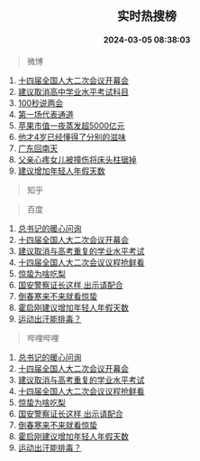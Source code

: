 <div align="center"><h2>实时热搜榜</h2><h4>2024-03-05 08:38:03</h4></div>

> 微博  

1. [十四届全国人大二次会议开幕会](https://s.weibo.com/weibo?q=%23%E5%8D%81%E5%9B%9B%E5%B1%8A%E5%85%A8%E5%9B%BD%E4%BA%BA%E5%A4%A7%E4%BA%8C%E6%AC%A1%E4%BC%9A%E8%AE%AE%E5%BC%80%E5%B9%95%E4%BC%9A%23&t=31&band_rank=1&Refer=top)<br />
2. [建议取消高中学业水平考试科目](https://s.weibo.com/weibo?q=%23%E5%BB%BA%E8%AE%AE%E5%8F%96%E6%B6%88%E9%AB%98%E4%B8%AD%E5%AD%A6%E4%B8%9A%E6%B0%B4%E5%B9%B3%E8%80%83%E8%AF%95%E7%A7%91%E7%9B%AE%23&t=31&band_rank=2&Refer=top)<br />
3. [100秒说两会](https://s.weibo.com/weibo?q=%23100%E7%A7%92%E8%AF%B4%E4%B8%A4%E4%BC%9A%23&t=31&band_rank=3&Refer=top)<br />
4. [第一场代表通道](https://s.weibo.com/weibo?q=%23%E7%AC%AC%E4%B8%80%E5%9C%BA%E4%BB%A3%E8%A1%A8%E9%80%9A%E9%81%93%23&t=31&band_rank=4&Refer=top)<br />
5. [苹果市值一夜蒸发超5000亿元](https://s.weibo.com/weibo?q=%23%E8%8B%B9%E6%9E%9C%E5%B8%82%E5%80%BC%E4%B8%80%E5%A4%9C%E8%92%B8%E5%8F%91%E8%B6%855000%E4%BA%BF%E5%85%83%23&t=31&band_rank=5&Refer=top)<br />
6. [他才4岁已经懂得了分别的滋味](https://s.weibo.com/weibo?q=%23%E4%BB%96%E6%89%8D4%E5%B2%81%E5%B7%B2%E7%BB%8F%E6%87%82%E5%BE%97%E4%BA%86%E5%88%86%E5%88%AB%E7%9A%84%E6%BB%8B%E5%91%B3%23&t=31&band_rank=6&Refer=top)<br />
7. [广东回南天](https://s.weibo.com/weibo?q=%23%E5%B9%BF%E4%B8%9C%E5%9B%9E%E5%8D%97%E5%A4%A9%23&t=31&band_rank=7&Refer=top)<br />
8. [父亲心疼女儿被撞伤将床头柱锯掉](https://s.weibo.com/weibo?q=%23%E7%88%B6%E4%BA%B2%E5%BF%83%E7%96%BC%E5%A5%B3%E5%84%BF%E8%A2%AB%E6%92%9E%E4%BC%A4%E5%B0%86%E5%BA%8A%E5%A4%B4%E6%9F%B1%E9%94%AF%E6%8E%89%23&t=31&band_rank=8&Refer=top)<br />
9. [建议增加年轻人年假天数](https://s.weibo.com/weibo?q=%23%E5%BB%BA%E8%AE%AE%E5%A2%9E%E5%8A%A0%E5%B9%B4%E8%BD%BB%E4%BA%BA%E5%B9%B4%E5%81%87%E5%A4%A9%E6%95%B0%23&t=31&band_rank=9&Refer=top)<br />

> 知乎  


> 百度  

1. [总书记的暖心问询](https://www.baidu.com/s?wd=%E6%80%BB%E4%B9%A6%E8%AE%B0%E7%9A%84%E6%9A%96%E5%BF%83%E9%97%AE%E8%AF%A2&sa=fyb_news&rsv_dl=fyb_news)<br />
2. [十四届全国人大二次会议开幕会](https://www.baidu.com/s?wd=%E5%8D%81%E5%9B%9B%E5%B1%8A%E5%85%A8%E5%9B%BD%E4%BA%BA%E5%A4%A7%E4%BA%8C%E6%AC%A1%E4%BC%9A%E8%AE%AE%E5%BC%80%E5%B9%95%E4%BC%9A&sa=fyb_news&rsv_dl=fyb_news)<br />
3. [建议取消与高考重复的学业水平考试](https://www.baidu.com/s?wd=%E5%BB%BA%E8%AE%AE%E5%8F%96%E6%B6%88%E4%B8%8E%E9%AB%98%E8%80%83%E9%87%8D%E5%A4%8D%E7%9A%84%E5%AD%A6%E4%B8%9A%E6%B0%B4%E5%B9%B3%E8%80%83%E8%AF%95&sa=fyb_news&rsv_dl=fyb_news)<br />
4. [十四届全国人大二次会议议程抢鲜看](https://www.baidu.com/s?wd=%E5%8D%81%E5%9B%9B%E5%B1%8A%E5%85%A8%E5%9B%BD%E4%BA%BA%E5%A4%A7%E4%BA%8C%E6%AC%A1%E4%BC%9A%E8%AE%AE%E8%AE%AE%E7%A8%8B%E6%8A%A2%E9%B2%9C%E7%9C%8B&sa=fyb_news&rsv_dl=fyb_news)<br />
5. [惊蛰为啥吃梨](https://www.baidu.com/s?wd=%E6%83%8A%E8%9B%B0%E4%B8%BA%E5%95%A5%E5%90%83%E6%A2%A8&sa=fyb_news&rsv_dl=fyb_news)<br />
6. [国安警察证长这样 出示请配合](https://www.baidu.com/s?wd=%E5%9B%BD%E5%AE%89%E8%AD%A6%E5%AF%9F%E8%AF%81%E9%95%BF%E8%BF%99%E6%A0%B7+%E5%87%BA%E7%A4%BA%E8%AF%B7%E9%85%8D%E5%90%88&sa=fyb_news&rsv_dl=fyb_news)<br />
7. [倒春寒来不来就看惊蛰](https://www.baidu.com/s?wd=%E5%80%92%E6%98%A5%E5%AF%92%E6%9D%A5%E4%B8%8D%E6%9D%A5%E5%B0%B1%E7%9C%8B%E6%83%8A%E8%9B%B0&sa=fyb_news&rsv_dl=fyb_news)<br />
8. [霍启刚建议增加年轻人年假天数](https://www.baidu.com/s?wd=%E9%9C%8D%E5%90%AF%E5%88%9A%E5%BB%BA%E8%AE%AE%E5%A2%9E%E5%8A%A0%E5%B9%B4%E8%BD%BB%E4%BA%BA%E5%B9%B4%E5%81%87%E5%A4%A9%E6%95%B0&sa=fyb_news&rsv_dl=fyb_news)<br />
9. [运动出汗能排毒？](https://www.baidu.com/s?wd=%E8%BF%90%E5%8A%A8%E5%87%BA%E6%B1%97%E8%83%BD%E6%8E%92%E6%AF%92%EF%BC%9F&sa=fyb_news&rsv_dl=fyb_news)<br />

> 哔哩哔哩  

1. [总书记的暖心问询](https://www.baidu.com/s?wd=%E6%80%BB%E4%B9%A6%E8%AE%B0%E7%9A%84%E6%9A%96%E5%BF%83%E9%97%AE%E8%AF%A2&sa=fyb_news&rsv_dl=fyb_news)<br />
2. [十四届全国人大二次会议开幕会](https://www.baidu.com/s?wd=%E5%8D%81%E5%9B%9B%E5%B1%8A%E5%85%A8%E5%9B%BD%E4%BA%BA%E5%A4%A7%E4%BA%8C%E6%AC%A1%E4%BC%9A%E8%AE%AE%E5%BC%80%E5%B9%95%E4%BC%9A&sa=fyb_news&rsv_dl=fyb_news)<br />
3. [建议取消与高考重复的学业水平考试](https://www.baidu.com/s?wd=%E5%BB%BA%E8%AE%AE%E5%8F%96%E6%B6%88%E4%B8%8E%E9%AB%98%E8%80%83%E9%87%8D%E5%A4%8D%E7%9A%84%E5%AD%A6%E4%B8%9A%E6%B0%B4%E5%B9%B3%E8%80%83%E8%AF%95&sa=fyb_news&rsv_dl=fyb_news)<br />
4. [十四届全国人大二次会议议程抢鲜看](https://www.baidu.com/s?wd=%E5%8D%81%E5%9B%9B%E5%B1%8A%E5%85%A8%E5%9B%BD%E4%BA%BA%E5%A4%A7%E4%BA%8C%E6%AC%A1%E4%BC%9A%E8%AE%AE%E8%AE%AE%E7%A8%8B%E6%8A%A2%E9%B2%9C%E7%9C%8B&sa=fyb_news&rsv_dl=fyb_news)<br />
5. [惊蛰为啥吃梨](https://www.baidu.com/s?wd=%E6%83%8A%E8%9B%B0%E4%B8%BA%E5%95%A5%E5%90%83%E6%A2%A8&sa=fyb_news&rsv_dl=fyb_news)<br />
6. [国安警察证长这样 出示请配合](https://www.baidu.com/s?wd=%E5%9B%BD%E5%AE%89%E8%AD%A6%E5%AF%9F%E8%AF%81%E9%95%BF%E8%BF%99%E6%A0%B7+%E5%87%BA%E7%A4%BA%E8%AF%B7%E9%85%8D%E5%90%88&sa=fyb_news&rsv_dl=fyb_news)<br />
7. [倒春寒来不来就看惊蛰](https://www.baidu.com/s?wd=%E5%80%92%E6%98%A5%E5%AF%92%E6%9D%A5%E4%B8%8D%E6%9D%A5%E5%B0%B1%E7%9C%8B%E6%83%8A%E8%9B%B0&sa=fyb_news&rsv_dl=fyb_news)<br />
8. [霍启刚建议增加年轻人年假天数](https://www.baidu.com/s?wd=%E9%9C%8D%E5%90%AF%E5%88%9A%E5%BB%BA%E8%AE%AE%E5%A2%9E%E5%8A%A0%E5%B9%B4%E8%BD%BB%E4%BA%BA%E5%B9%B4%E5%81%87%E5%A4%A9%E6%95%B0&sa=fyb_news&rsv_dl=fyb_news)<br />
9. [运动出汗能排毒？](https://www.baidu.com/s?wd=%E8%BF%90%E5%8A%A8%E5%87%BA%E6%B1%97%E8%83%BD%E6%8E%92%E6%AF%92%EF%BC%9F&sa=fyb_news&rsv_dl=fyb_news)<br />
